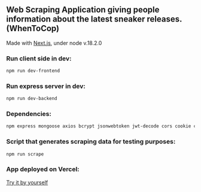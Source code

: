 ## Web Scraping Application giving people information about the latest sneaker releases. (WhenToCop)
Made with [Next.js](https://nextjs.org/), under node v.18.2.0

### Run client side in dev:
```bash
npm run dev-frontend
```

### Run express server in dev:
```bash
npm run dev-backend
```

### Dependencies:
```bash
npm express mongoose axios bcrypt jsonwebtoken jwt-decode cors cookie cookie-parser react-cookie node-cron fs uuid https -g nodemon validator redux react-redux react-hot-toast react-spinners nodemailer @fortawesome/react-fontawesome @fortawesome/free-solid-svg-icons @fortawesome/fontawesome-svg-core @emailjs/browser
```

### Script that generates scraping data for testing purposes:
```bash
npm run scrape
```

### App deployed on Vercel:
[Try it by yourself](https://maxsneakers.vercel.app/)
